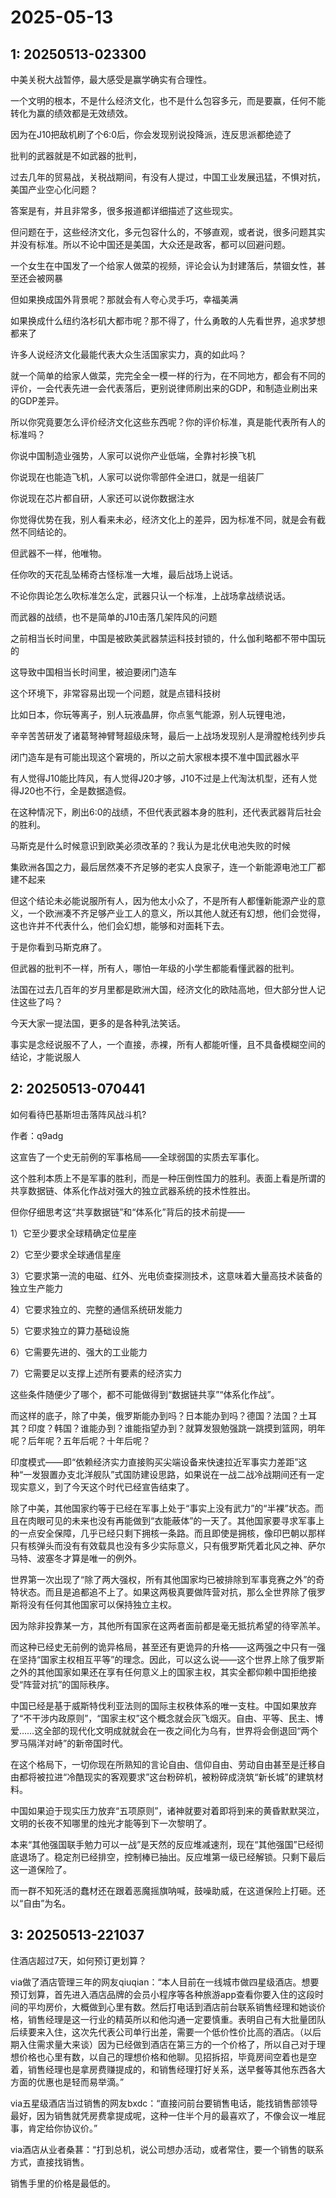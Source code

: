 # 2025-05-13

## 1: 20250513-023300

中美关税大战暂停，最大感受是赢学确实有合理性。

一个文明的根本，不是什么经济文化，也不是什么包容多元，而是要赢，任何不能转化为赢的绩效都是无效绩效。

因为在J10把敌机刷了个6:0后，你会发现别说投降派，连反思派都绝迹了

批判的武器就是不如武器的批判，

过去几年的贸易战，关税战期间，有没有人提过，中国工业发展迅猛，不惧对抗，美国产业空心化问题？

答案是有，并且非常多，很多报道都详细描述了这些现实。

但问题在于，这些经济文化，多元包容什么的，不够直观，或者说，很多问题其实并没有标准。所以不论中国还是美国，大众还是政客，都可以回避问题。

一个女生在中国发了一个给家人做菜的视频，评论会认为封建落后，禁锢女性，甚至还会被网暴

但如果换成国外背景呢？那就会有人夸心灵手巧，幸福美满

如果换成什么纽约洛杉矶大都市呢？那不得了，什么勇敢的人先看世界，追求梦想都来了

许多人说经济文化最能代表大众生活国家实力，真的如此吗？

就一个简单的给家人做菜，完完全全一模一样的行为，在不同地方，都会有不同的评价，一会代表先进一会代表落后，更别说律师刷出来的GDP，和制造业刷出来的GDP差异。

所以你究竟要怎么评价经济文化这些东西呢？你的评价标准，真是能代表所有人的标准吗？

你说中国制造业强势，人家可以说你产业低端，全靠衬衫换飞机

你说现在也能造飞机，人家可以说你零部件全进口，就是一组装厂

你说现在芯片都自研，人家还可以说你数据注水

你觉得优势在我，别人看来未必，经济文化上的差异，因为标准不同，就是会有截然不同结论的。

但武器不一样，他唯物。

任你吹的天花乱坠稀奇古怪标准一大堆，最后战场上说话。

不论你舆论怎么吹标准怎么定，武器只认一个标准，上战场拿战绩说话。

而武器的战绩，也不是简单的J10击落几架阵风的问题

之前相当长时间里，中国是被欧美武器禁运科技封锁的，什么伽利略都不带中国玩的

这导致中国相当长时间里，被迫要闭门造车

这个环境下，非常容易出现一个问题，就是点错科技树

比如日本，你玩等离子，别人玩液晶屏，你点氢气能源，别人玩锂电池，

辛辛苦苦研发了诸葛弩神臂弩超级床弩，最后一上战场发现别人是滑膛枪线列步兵

闭门造车是有可能出现这个窘境的，所以之前大家根本摸不准中国武器水平

有人觉得J10能比阵风，有人觉得J20才够，J10不过是上代淘汰机型，还有人觉得J20也不行，全是数据造假。

在这种情况下，刷出6:0的战绩，不但代表武器本身的胜利，还代表武器背后社会的胜利。

马斯克是什么时候意识到欧美必须改革的？我认为是北伏电池失败的时候

集欧洲各国之力，最后居然凑不齐足够的老实人良家子，连一个新能源电池工厂都建不起来

但这个结论未必能说服所有人，因为他太小众了，不是所有人都懂新能源产业的意义，一个欧洲凑不齐足够产业工人的意义，所以其他人就还有幻想，他们会觉得，这也许并不代表什么，他们会幻想，能够和对面耗下去。

于是你看到马斯克麻了。

但武器的批判不一样，所有人，哪怕一年级的小学生都能看懂武器的批判。

法国在过去几百年的岁月里都是欧洲大国，经济文化的欧陆高地，但大部分世人记住这些了吗？

今天大家一提法国，更多的是各种乳法笑话。

事实是念经说服不了人，一个直接，赤裸，所有人都能听懂，且不具备模糊空间的结论，才能说服人

## 2: 20250513-070441

如何看待巴基斯坦击落阵风战斗机?

作者：q9adg

这宣告了一个史无前例的军事格局——全球弱国的实质去军事化。

这个胜利本质上不是军事的胜利，而是一种压倒性国力的胜利。表面上看是所谓的共享数据链、体系化作战对强大的独立武器系统的技术性胜出。

但你仔细思考这“共享数据链”和“体系化”背后的技术前提——

1）它至少要求全球精确定位星座

2）它至少要求全球通信星座

3）它要求第一流的电磁、红外、光电侦查探测技术，这意味着大量高技术装备的独立生产能力

4）它要求独立的、完整的通信系统研发能力

5）它要求独立的算力基础设施

6）它需要先进的、强大的工业能力

7）它需要足以支撑上述所有要素的经济实力

这些条件随便少了哪个，都不可能做得到“数据链共享”“体系化作战”。

而这样的底子，除了中美，俄罗斯能办到吗？日本能办到吗？德国？法国？土耳其？印度？韩国？谁能办到？谁能指望办到？就算发狠勉强跳一跳摸到篮网，明年呢？后年呢？五年后呢？十年后呢？

印度模式——即“依赖经济实力直接购买尖端设备来快速拉近军事实力差距”这种“一发狠置办支北洋舰队”式国防建设思路，如果说在一战二战冷战期间还有一定现实意义，到了今天这个时代已经宣告结束了。

除了中美，其他国家约等于已经在军事上处于“事实上没有武力”的“半裸”状态。而且在肉眼可见的未来也没有再能做到“衣能蔽体”的一天了。其他国家要寻求军事上的一点安全保障，几乎已经只剩下拥核一条路。而且即使是拥核，像印巴朝以那样只有核弹头而没有有效载具也没有多少实际意义，只有俄罗斯凭着北风之神、萨尔马特、波塞冬才算是唯一的例外。

世界第一次出现了“除了两大强权，所有其他国家均已被排除到军事竞赛之外”的奇特状态。而且是追都追不上了。如果这两极真要做阵营对抗，那么全世界除了俄罗斯将没有任何其他国家可以保持独立主权。

因为除非投靠某一方，其他所有国家在这两者面前都是毫无抵抗希望的待宰羔羊。

而这种已经史无前例的诡异格局，甚至还有更诡异的升格——这两强之中只有一强在坚持“国家主权相互平等”的理念。因此，可以这么说——这个世界上除了俄罗斯之外的其他国家如果还在享有任何意义上的国家主权，其实全都仰赖中国拒绝接受“阵营对抗”的国际秩序。

中国已经是基于威斯特伐利亚法则的国际主权秩体系的唯一支柱。中国如果放弃了“不干涉内政原则”，“国家主权”这个概念就会灰飞烟灭。自由、平等、民主、博爱……这全部的现代化文明成就就会在一夜之间化为乌有，世界将会倒退回“两个罗马隔洋对峙”的新帝国时代。

在这个格局下，一切你现在所熟知的言论自由、信仰自由、劳动自由甚至是迁移自由都将被拉进“冷酷现实的客观要求”这台粉碎机，被粉碎成浇筑“新长城”的建筑材料。

中国如果迫于现实压力放弃“五项原则”，诸神就要对着即将到来的黄昏默默哭泣，文明的长夜不知哪里的烛光才能等到下一次黎明了。

本来“其他强国联手勉力可以一战”是天然的反应堆减速剂，现在“其他强国”已经彻底退场了。稳定剂已经排空，控制棒已抽出。反应堆第一级已经解锁。只剩下最后这一道保险了。

而一群不知死活的蠢材还在跟着恶魔摇旗呐喊，鼓噪助威，在这道保险上打砸。还以“自由”为名。

## 3: 20250513-221037

住酒店超过7天，如何预订更划算？

via做了酒店管理三年的网友qiuqian：“本人目前在一线城市做四星级酒店。想要预订划算，首先进入酒店品牌的会员小程序等各种旅游app查看你要入住的这段时间的平均房价，大概做到心里有数。然后打电话到酒店前台联系销售经理和她谈价格，销售经理是这一行业的精英所以和他沟通一定要慎重。表明自己有大批量团队后续要来入住，这次先代表公司单行出差，需要一个低价性价比高的酒店。（以后期入住需求量大来谈）因为已经做到酒店在第三方的一个价格了，所以自己对于理想价格也心里有数，以自己的理想价格和他聊。见招拆招，毕竟房间空着也是空着，销售经理也是拿房费赚提成的，和销售经理打好关系，送早餐等其他东西各大方面的优惠也是轻而易举滴。”

via五星级酒店当过销售的网友bxdc：“直接问前台要销售电话，能找销售部领导最好，因为销售就凭房费拿提成呢，这种一住半个月的最喜欢了，不像会议一堆屁事，肯定给你协议价。”

via酒店从业者桑葚：“打到总机，说公司想办活动，或者常住，要一个销售的联系方式，直接找销售。

销售手里的价格是最低的。


